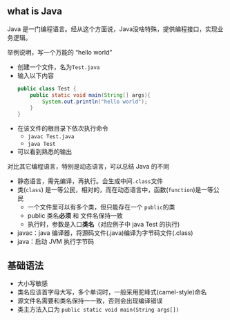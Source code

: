 
## what is Java
Java 是一门编程语言。经从这个方面说，Java没啥特殊，提供编程接口，实现业务逻辑。

举例说明，写一个万能的 “hello world”
- 创建一个文件，名为`Test.java`
- 输入以下内容  
    ```java
    public class Test {
        public static void main(String[] args){
            System.out.println("hello world");
        }
    }
    ```
- 在该文件的根目录下依次执行命令
    - `javac Test.java`
    - `java Test`
- 可以看到熟悉的输出

对比其它编程语言，特别是动态语言，可以总结 Java 的不同
- 静态语言，需先编译，再执行。会生成中间`.class`文件
- 类(`class`) 是一等公民，相对的，而在动态语言中，函数(`function`)是一等公民
    - 一个文件里可以有多个类，但只能存在一个 `public`的类
    - public 类名**必须** 和 文件名保持一致
    - 执行时，参数是入口**类名**（对应例子中 java Test 的执行)
- javac：java 编译器，将源码文件(.java)编译为字节码文件(.class)
- java：启动 JVM 执行字节码


## 基础语法

- 大小写敏感
- 类名应该首字母大写，多个单词时，一般采用驼峰式(camel-style)命名
- 源文件名需要和类名保持一一致，否则会出现编译错误
- 类主方法入口为 `public static void main(String args[])`
